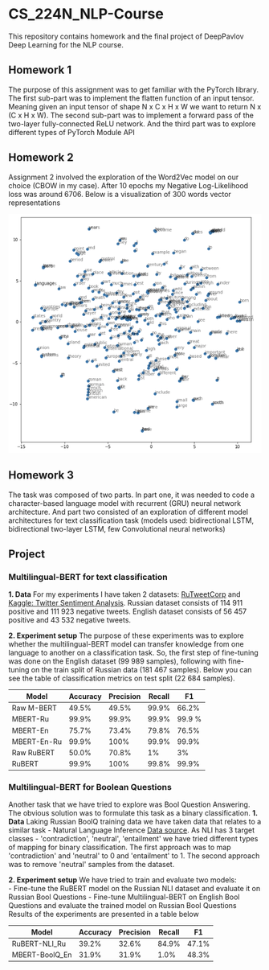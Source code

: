 # CS_224N_NLP-Course

This repository contains homework and the final project of DeepPavlov Deep Learning for the NLP course.

## Homework 1
The purpose of this assignment was to get familiar with the PyTorch library. The first sub-part was to implement the flatten function of an input tensor. Meaning given an input tensor of shape N x C x H x W we want to return N x (C x H x W). The second sub-part was to implement a forward pass of the two-layer fully-connected ReLU network. And the third part was to explore different types of PyTorch Module API


## Homework 2
Assignment 2 involved the exploration of the Word2Vec model on our choice (CBOW in my case). After 10 epochs my Negative Log-Likelihood loss was around 6706. Below is a visualization of 300 words vector representations

<p align="center">
  <img src="./assets/word2vec.png" />
</p>

## Homework 3
The task was composed of two parts. In part one, it was needed to code a character-based language model with recurrent (GRU) neural network architecture. And part two consisted of an exploration of different model architectures for text classification task (models used: bidirectional LSTM, bidirectional two-layer LSTM, few Convolutional neural networks)


## Project

### Multilingual-BERT for text classification
__1. Data__ 
For my experiments I have taken 2 datasets: [RuTweetCorp](https://study.mokoron.com/) and [Kaggle: Twitter Sentiment Analysis](https://www.kaggle.com/c/twitter-sentiment-analysis2/data). Russian dataset consists of 114 911 positive and 111 923 negative tweets. English dataset consists of 56 457 positive and 43 532 negative tweets.

__2. Experiment setup__
The purpose of these experiments was to explore whether the multilingual-BERT model can transfer knowledge from one language to another on a classification task. So, the first step of fine-tuning was done on the English dataset (99 989 samples), following with fine-tuning on the train split of Russian data (181 467 samples). Below you can see the table of classification metrics on test split (22 684 samples).

Model | Accuracy | Precision | Recall | F1
------|----------|-----------|--------|-------
Raw M-BERT | 49.5% | 49.5% | 99.9% | 66.2%
MBERT-Ru | 99.9% | 99.9% | 99.9%| 99.9 % 
MBERT-En | 75.7% | 73.4% | 79.8% | 76.5%
MBERT-En-Ru | 99.9% | 100% | 99.9% | 99.9%
Raw RuBERT | 50.0% | 70.8% | 1% | 3% 
RuBERT | 99.9% | 100% | 99.8% | 99.9%
	
	
### Multilingual-BERT for Boolean Questions
Another task that we have tried to explore was Bool Question Answering. The obvious solution was to formulate this task as a binary classification. 
__1. Data__
Laking Russian BoolQ training data we have taken data that relates to a similar task - Natural Language Inference [Data source](https://github.com/facebookresearch/XNLI). As NLI has 3 target classes - 'contradiction', 'neutral', 'entailment' we have tried different types of mapping for binary classification. The first approach was to map 'contradiction' and 'neutral' to 0 and 'entailment' to 1. The second approach was to remove 'neutral' samples from the dataset. 

__2. Experiment setup__
We have tried to train and evaluate two models: <br>
	- Fine-tune the RuBERT model on the Russian NLI dataset and evaluate it on Russian Bool Questions
	- Fine-tune Multilingual-BERT on English Bool Questions and evaluate the trained model on Russian Bool Questions
Results of the experiments are presented in a table below

 Model | Accuracy | Precision | Recall | F1
 ------|----------|-----------|--------|---------- 
 RuBERT-NLI_Ru | 39.2% | 32.6% | 84.9% | 47.1%
 MBERT-BoolQ_En | 31.9% | 31.9% | 1.0% | 48.3%  
